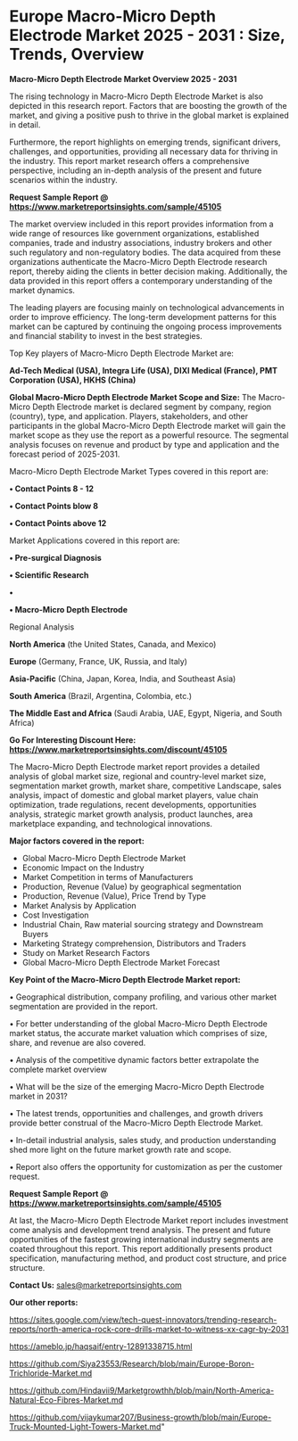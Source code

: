 # Europe Macro-Micro Depth Electrode Market 2025 - 2031 : Size, Trends, Overview

<Strong> Macro-Micro Depth Electrode Market Overview 2025 - 2031</strong>

The rising technology in Macro-Micro Depth Electrode Market is also depicted in this research report. Factors that are boosting the growth of the market, and giving a positive push to thrive in the global market is explained in detail.

Furthermore, the report highlights on emerging trends, significant drivers, challenges, and opportunities, providing all necessary data for thriving in the industry. This report market research offers a comprehensive perspective, including an in-depth analysis of the present and future scenarios within the industry.

<strong>Request Sample Report @ <a href=https://www.marketreportsinsights.com/sample/45105>https://www.marketreportsinsights.com/sample/45105</a></strong>

The market overview included in this report provides information from a wide range of resources like government organizations, established companies, trade and industry associations, industry brokers and other such regulatory and non-regulatory bodies. The data acquired from these organizations authenticate the Macro-Micro Depth Electrode research report, thereby aiding the clients in better decision making. Additionally, the data provided in this report offers a contemporary understanding of the market dynamics.

The leading players are focusing mainly on technological advancements in order to improve efficiency. The long-term development patterns for this market can be captured by continuing the ongoing process improvements and financial stability to invest in the best strategies.

Top Key players of Macro-Micro Depth Electrode Market are:

<strong>Ad-Tech Medical (USA), Integra Life (USA), DIXI Medical (France), PMT Corporation (USA), HKHS (China)</strong>

<strong><b>Global Macro-Micro Depth Electrode Market Scope and Size:</b></strong>
The Macro-Micro Depth Electrode market is declared segment by company, region (country), type, and application. Players, stakeholders, and other participants in the global Macro-Micro Depth Electrode market will gain the market scope as they use the report as a powerful resource. The segmental analysis focuses on revenue and product by type and application and the forecast period of 2025-2031.

Macro-Micro Depth Electrode Market Types covered in this report are:

<strong>•  Contact Points 8 - 12

•  Contact Points blow 8

•  Contact Points above 12</strong>

Market Applications covered in this report are:

<strong>•  Pre-surgical Diagnosis

•  Scientific Research

•  

•  Macro-Micro Depth Electrode</strong> 

Regional Analysis

<strong>North America</strong> (the United States, Canada, and Mexico)

<strong>Europe</strong> (Germany, France, UK, Russia, and Italy)

<strong>Asia-Pacific</strong> (China, Japan, Korea, India, and Southeast Asia)

<strong>South America</strong> (Brazil, Argentina, Colombia, etc.)

<strong>The Middle East and Africa</strong> (Saudi Arabia, UAE, Egypt, Nigeria, and South Africa)

<strong>Go For Interesting Discount Here: <a href=https://www.marketreportsinsights.com/discount/45105>https://www.marketreportsinsights.com/discount/45105</a></strong>

The Macro-Micro Depth Electrode market report provides a detailed analysis of global market size, regional and country-level market size, segmentation market growth, market share, competitive Landscape, sales analysis, impact of domestic and global market players, value chain optimization, trade regulations, recent developments, opportunities analysis, strategic market growth analysis, product launches, area marketplace expanding, and technological innovations.

<strong><b>Major factors covered in the report:</b></strong>
<ul>
  <li>Global Macro-Micro Depth Electrode Market </li>
  <li>Economic Impact on the Industry</li>
  <li>Market Competition in terms of Manufacturers</li>
  <li>Production, Revenue (Value) by geographical segmentation</li>
  <li>Production, Revenue (Value), Price Trend by Type</li>
  <li>Market Analysis by Application</li>
  <li>Cost Investigation</li>
  <li>Industrial Chain, Raw material sourcing strategy and Downstream Buyers</li>
  <li>Marketing Strategy comprehension, Distributors and Traders</li>
  <li>Study on Market Research Factors</li>
  <li>Global Macro-Micro Depth Electrode Market Forecast</li>
</ul>

<strong><b>Key Point of the Macro-Micro Depth Electrode Market report:</b></strong>

• Geographical distribution, company profiling, and various other market segmentation are provided in the report.

• For better understanding of the global Macro-Micro Depth Electrode market status, the accurate market valuation which comprises of size, share, and revenue are also covered.

• Analysis of the competitive dynamic factors better extrapolate the complete market overview

• What will be the size of the emerging Macro-Micro Depth Electrode market in 2031?

• The latest trends, opportunities and challenges, and growth drivers provide better construal of the Macro-Micro Depth Electrode Market.

• In-detail industrial analysis, sales study, and production understanding shed more light on the future market growth rate and scope.

• Report also offers the opportunity for customization as per the customer request.

<strong>Request Sample Report @ <a href=https://www.marketreportsinsights.com/sample/45105>https://www.marketreportsinsights.com/sample/45105</a></strong>

At last, the Macro-Micro Depth Electrode Market report includes investment come analysis and development trend analysis. The present and future opportunities of the fastest growing international industry segments are coated throughout this report. This report additionally presents product specification, manufacturing method, and product cost structure, and price structure.

<strong>Contact Us:</strong>
sales@marketreportsinsights.com

<strong>Our other reports:</strong>

<a href=https://sites.google.com/view/tech-quest-innovators/trending-research-reports/north-america-rock-core-drills-market-to-witness-xx-cagr-by-2031>https://sites.google.com/view/tech-quest-innovators/trending-research-reports/north-america-rock-core-drills-market-to-witness-xx-cagr-by-2031</a>

<a href=https://ameblo.jp/haqsaif/entry-12891338715.html>https://ameblo.jp/haqsaif/entry-12891338715.html</a>

<a href=https://github.com/Siya23553/Research/blob/main/Europe-Boron-Trichloride-Market.md>https://github.com/Siya23553/Research/blob/main/Europe-Boron-Trichloride-Market.md</a>

<a href=https://github.com/Hindavii9/Marketgrowthh/blob/main/North-America-Natural-Eco-Fibres-Market.md>https://github.com/Hindavii9/Marketgrowthh/blob/main/North-America-Natural-Eco-Fibres-Market.md</a>

<a href=https://github.com/vijaykumar207/Business-growth/blob/main/Europe-Truck-Mounted-Light-Towers-Market.md>https://github.com/vijaykumar207/Business-growth/blob/main/Europe-Truck-Mounted-Light-Towers-Market.md</a>"
